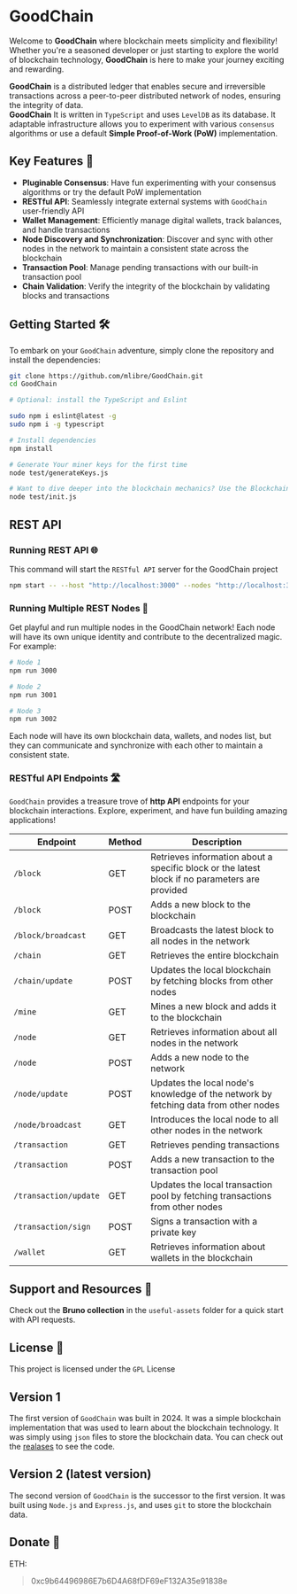 # GoodChain

Welcome to **GoodChain**  where blockchain meets simplicity and flexibility!  
Whether you're a seasoned developer or just starting to explore the world of blockchain technology, **GoodChain** is here to make your journey exciting and rewarding.  

**GoodChain** is a distributed ledger that enables secure and irreversible transactions across a peer-to-peer distributed network of nodes, ensuring the integrity of data.  
**GoodChain** It is written in `TypeScript` and uses `LevelDB` as its database. It adaptable infrastructure allows you to experiment with various `consensus` algorithms or use a default **Simple Proof-of-Work (PoW)** implementation.

## Key Features 🚀

- **Pluginable Consensus**: Have fun experimenting with your consensus algorithms or try the default PoW implementation
- **RESTful API**: Seamlessly integrate external systems with `GoodChain` user-friendly API
- **Wallet Management**: Efficiently manage digital wallets, track balances, and handle transactions
- **Node Discovery and Synchronization**: Discover and sync with other nodes in the network to maintain a consistent state across the blockchain
- **Transaction Pool**: Manage pending transactions with our built-in transaction pool
- **Chain Validation**: Verify the integrity of the blockchain by validating blocks and transactions

## Getting Started 🛠️

To embark on your `GoodChain` adventure, simply clone the repository and install the dependencies:

```bash
git clone https://github.com/mlibre/GoodChain.git
cd GoodChain

# Optional: install the TypeScript and Eslint

sudo npm i eslint@latest -g
sudo npm i -g typescript

# Install dependencies
npm install

# Generate Your miner keys for the first time
node test/generateKeys.js

# Want to dive deeper into the blockchain mechanics? Use the Blockchain class directly for a hands-on experience
node test/init.js
```

## REST API

### Running REST API 🌐

This command will start the `RESTful API` server for the GoodChain project

```bash
npm start -- --host "http://localhost:3000" --nodes "http://localhost:3001" --dbPath "./assets/db/" --minerKeysFile "./keys/miner.json" --name "GoodChain"
```

### Running Multiple REST Nodes 🌟

Get playful and run multiple nodes in the GoodChain network! Each node will have its own unique identity and contribute to the decentralized magic. For example:

```bash
# Node 1
npm run 3000

# Node 2
npm run 3001

# Node 3
npm run 3002
```

Each node will have its own blockchain data, wallets, and nodes list, but they can communicate and synchronize with each other to maintain a consistent state.

### RESTful API Endpoints 🛣️

`GoodChain` provides a treasure trove of **http API** endpoints for your blockchain interactions. Explore, experiment, and have fun building amazing applications!

| Endpoint              | Method | Description                                                                                    |
| --------------------- | ------ | ---------------------------------------------------------------------------------------------- |
| `/block`              | GET    | Retrieves information about a specific block or the latest block if no parameters are provided |
| `/block`              | POST   | Adds a new block to the blockchain                                                             |
| `/block/broadcast`    | GET    | Broadcasts the latest block to all nodes in the network                                        |
| `/chain`              | GET    | Retrieves the entire blockchain                                                                |
| `/chain/update`       | POST   | Updates the local blockchain by fetching blocks from other nodes                               |
| `/mine`               | GET    | Mines a new block and adds it to the blockchain                                                |
| `/node`               | GET    | Retrieves information about all nodes in the network                                           |
| `/node`               | POST   | Adds a new node to the network                                                                 |
| `/node/update`        | POST   | Updates the local node's knowledge of the network by fetching data from other nodes            |
| `/node/broadcast`     | GET    | Introduces the local node to all other nodes in the network                                    |
| `/transaction`        | GET    | Retrieves pending transactions                                                                 |
| `/transaction`        | POST   | Adds a new transaction to the transaction pool                                                 |
| `/transaction/update` | GET    | Updates the local transaction pool by fetching transactions from other nodes                   |
| `/transaction/sign`   | POST   | Signs a transaction with a private key                                                         |
| `/wallet`             | GET    | Retrieves information about wallets in the blockchain                                          |

## Support and Resources 🤝

Check out the **Bruno collection** in the `useful-assets` folder for a quick start with API requests.

## License 📜

This project is licensed under the `GPL` License

## Version 1

The first version of `GoodChain` was built in 2024. It was a simple blockchain implementation that was used to learn about the blockchain technology. It was simply using `json` files to store the blockchain data. You can check out the [realases](https://github.com/mlibre/GoodChain/releases/tag/1.0.5) to see the code.

## Version 2 (latest version)

The second version of `GoodChain` is the successor to the first version. It was built using `Node.js` and `Express.js`, and uses `git` to store the blockchain data.

## Donate 💖

ETH:
> 0xc9b64496986E7b6D4A68fDF69eF132A35e91838e
